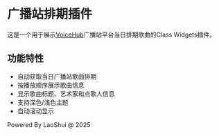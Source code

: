 # 广播站排期插件

这是一个用于展示[VoiceHub](https://github.com/laoshuikaixue/VoiceHub)广播站平台当日排期歌曲的Class Widgets插件。

## 功能特性

- 自动获取当日广播站歌曲排期
- 按播放顺序展示歌曲信息
- 显示歌曲标题、艺术家和点歌人信息
- 支持深色/浅色主题
- 自动滚动显示

Powered By LaoShui @ 2025